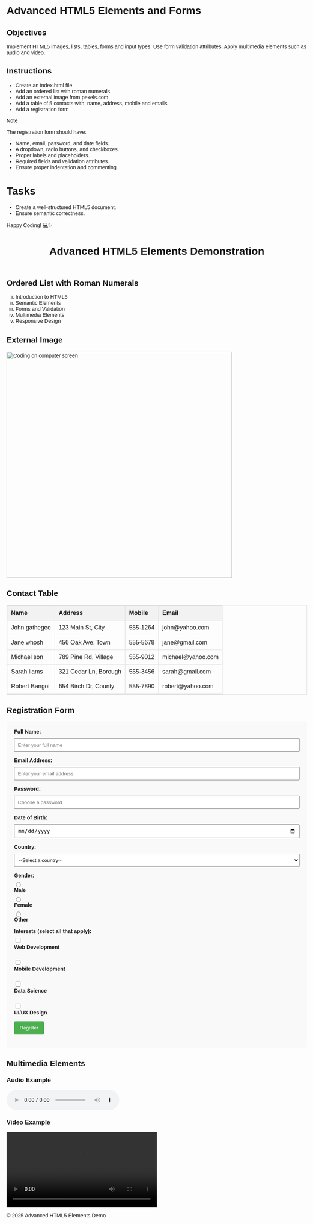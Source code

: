 # Advanced HTML5 Elements and Forms

## Objectives
Implement HTML5 images, lists, tables, forms and input types.
Use form validation attributes.
Apply multimedia elements such as audio and video.

## Instructions

- Create an index.html file.
- Add an ordered list with roman numerals
- Add an external image from pexels.com
- Add a table of 5 contacts with; name, address, mobile and emails
- Add a registration form

>[!NOTE]
>  The registration form should have:
>- Name, email, password, and date fields.
>- A dropdown, radio buttons, and checkboxes.
>- Proper labels and placeholders.
>- Required fields and validation attributes.
>- Ensure proper indentation and commenting.
 
# Tasks
- Create a well-structured HTML5 document.
- Ensure semantic correctness.

Happy Coding! 💻✨


<!DOCTYPE html>
<html lang="en">
<head>
    <meta charset="UTF-8">
    <meta name="viewport" content="width=device-width, initial-scale=1.0">
    <title>Advanced HTML5 Elements and Forms</title>
    <style>
        body {
            font-family: Arial, sans-serif;
            max-width: 800px;
            margin: 0 auto;
            padding: 20px;
        }
        table {
            width: 100%;
            border-collapse: collapse;
            margin: 20px 0;
        }
        table, th, td {
            border: 1px solid #ddd;
        }
        th, td {
            padding: 10px;
            text-align: left;
        }
        th {
            background-color: #f2f2f2;
        }
        form {
            background-color: #f9f9f9;
            padding: 20px;
            border-radius: 5px;
        }
        .form-group {
            margin-bottom: 15px;
        }
        label {
            display: block;
            margin-bottom: 5px;
            font-weight: bold;
        }
        input, select, textarea {
            width: 100%;
            padding: 8px;
            box-sizing: border-box;
            margin-top: 5px;
        }
        input[type="radio"], input[type="checkbox"] {
            width: auto;
            margin-right: 10px;
        }
        .checkbox-group, .radio-group {
            margin-top: 5px;
        }
        button {
            background-color: #4CAF50;
            color: white;
            padding: 10px 15px;
            border: none;
            border-radius: 4px;
            cursor: pointer;
        }
        button:hover {
            background-color: #45a049;
        }
        img {
            max-width: 100%;
            height: auto;
            display: block;
            margin: 20px 0;
        }
    </style>
</head>
<body>
    <header>
        <h1>Advanced HTML5 Elements Demonstration</h1>
    </header>

   <section>
        <h2>Ordered List with Roman Numerals</h2>
        <!-- Ordered list with roman numerals -->
        <ol type="i">
            <li>Introduction to HTML5</li>
            <li>Semantic Elements</li>
            <li>Forms and Validation</li>
            <li>Multimedia Elements</li>
            <li>Responsive Design</li>
        </ol>
    </section>

   <section>
        <h2>External Image</h2>
        <!-- External image from Pexels -->
        <img src="https://images.pexels.com/photos/270348/pexels-photo-270348.jpeg" 
             alt="Coding on computer screen" 
             width="600">
    </section>

   <section>
        <h2>Contact Table</h2>
        <!-- Table with 5 contacts -->
        <table>
            <thead>
                <tr>
                    <th>Name</th>
                    <th>Address</th>
                    <th>Mobile</th>
                    <th>Email</th>
                </tr>
            </thead>
            <tbody>
                <tr>
                    <td>John gathegee</td>
                    <td>123 Main St, City</td>
                    <td>555-1264</td>
                    <td>john@yahoo.com</td>
                </tr>
                <tr>
                    <td>Jane whosh</td>
                    <td>456 Oak Ave, Town</td>
                    <td>555-5678</td>
                    <td>jane@gmail.com</td>
                </tr>
                <tr>
                    <td>Michael son</td>
                    <td>789 Pine Rd, Village</td>
                    <td>555-9012</td>
                    <td>michael@yahoo.com</td>
                </tr>
                <tr>
                    <td>Sarah liams</td>
                    <td>321 Cedar Ln, Borough</td>
                    <td>555-3456</td>
                    <td>sarah@gmail.com</td>
                </tr>
                <tr>
                    <td>Robert Bangoi</td>
                    <td>654 Birch Dr, County</td>
                    <td>555-7890</td>
                    <td>robert@yahoo.com</td>
                </tr>
            </tbody>
        </table>
    </section>

   <section>
        <h2>Registration Form</h2>
        <!-- Registration form with required fields and validation -->
        <form id="registrationForm" action="#" method="post">
            <!-- Name field -->
            <div class="form-group">
                <label for="name">Full Name:</label>
                <input type="text" id="name" name="name" placeholder="Enter your full name" required>
            </div>
 <!-- Email field -->
            <div class="form-group">
                <label for="email">Email Address:</label>
                <input type="email" id="email" name="email" placeholder="Enter your email address" required>
            </div>
 <!-- Password field -->
            <div class="form-group">
                <label for="password">Password:</label>
                <input type="password" id="password" name="password" placeholder="Choose a password" 
                       minlength="8" required>
            </div>
 <!-- Date field -->
            <div class="form-group">
                <label for="birthdate">Date of Birth:</label>
                <input type="date" id="birthdate" name="birthdate" required>
            </div>

  <!-- Dropdown/Select field -->
   <div class="form-group">
                <label for="country">Country:</label>
                <select id="country" name="country" required>
                    <option value="">--Select a country--</option>
                    <option value="us">United States</option>
                    <option value="ca">Canada</option>
                    <option value="uk">United Kingdom</option>
                    <option value="au">Australia</option>
                    <option value="other">Other</option>
                </select>
            </div>

   <!-- Radio buttons -->
  <div class="form-group">
                <label>Gender:</label>
                <div class="radio-group">
                    <input type="radio" id="male" name="gender" value="male" required>
                    <label for="male">Male</label>
                    
   <input type="radio" id="female" name="gender" value="female">
                    <label for="female">Female</label>
                    
   <input type="radio" id="other" name="gender" value="other">
                    <label for="other">Other</label>
                </div>
            </div>

  <!-- Checkboxes -->
 <div class="form-group">
                <label>Interests (select all that apply):</label>
                <div class="checkbox-group">
                    <input type="checkbox" id="web" name="interests" value="web">
                    <label for="web">Web Development</label><br>
                    
  <input type="checkbox" id="mobile" name="interests" value="mobile">
          <label for="mobile">Mobile Development</label><br>
                    
   <input type="checkbox" id="data" name="interests" value="data">
                    <label for="data">Data Science</label><br>
                    
   <input type="checkbox" id="design" name="interests" value="design">
                    <label for="design">UI/UX Design</label>
                </div>
            </div>

  <!-- Submit button -->
  <div class="form-group">
                <button type="submit">Register</button>
            </div>
        </form>
    </section>

 <!-- Multimedia elements -->
  <section>
        <h2>Multimedia Elements</h2>
        
   <h3>Audio Example</h3>
        <!-- Audio element -->
        <audio controls>
            <source src="https://www.soundhelix.com/examples/mp3/SoundHelix-Song-1.mp3" type="audio/mpeg">
            Your browser does not support the audio element.
        </audio>

   <h3>Video Example</h3>
        <!-- Video element -->
        <video width="400" controls>
            <source src="https://sample-videos.com/video123/mp4/240/big_buck_bunny_240p_1mb.mp4" type="video/mp4">
            Your browser does not support the video tag.
        </video>
    </section>

   <footer>
        <p>&copy; 2025 Advanced HTML5 Elements Demo</p>
    </footer>
</body>
</html>
